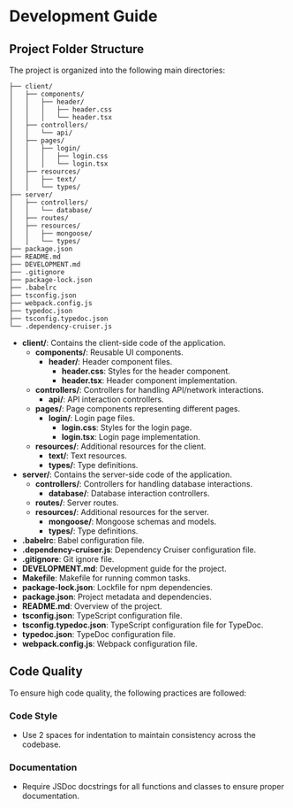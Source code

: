 # Development Guide

## Project Folder Structure

The project is organized into the following main directories:

```
├── client/
│   ├── components/
│   │   ├── header/
│   │   │   ├── header.css
│   │   │   └── header.tsx
│   ├── controllers/
│   │   └── api/
│   ├── pages/
│   │   ├── login/
│   │   │   ├── login.css
│   │   │   └── login.tsx
│   ├── resources/
│   │   ├── text/
│   │   └── types/
├── server/
│   ├── controllers/
│   │   └── database/
│   ├── routes/
│   ├── resources/
│   │   ├── mongoose/
│   │   └── types/
├── package.json
├── README.md
├── DEVELOPMENT.md
├── .gitignore
├── package-lock.json
├── .babelrc
├── tsconfig.json
├── webpack.config.js
├── typedoc.json
├── tsconfig.typedoc.json
└── .dependency-cruiser.js
```

- **client/**: Contains the client-side code of the application.
  - **components/**: Reusable UI components.
    - **header/**: Header component files.
      - **header.css**: Styles for the header component.
      - **header.tsx**: Header component implementation.
  - **controllers/**: Controllers for handling API/network interactions.
    - **api/**: API interaction controllers.
  - **pages/**: Page components representing different pages.
    - **login/**: Login page files.
      - **login.css**: Styles for the login page.
      - **login.tsx**: Login page implementation.
  - **resources/**: Additional resources for the client.
    - **text/**: Text resources.
    - **types/**: Type definitions.
- **server/**: Contains the server-side code of the application.
  - **controllers/**: Controllers for handling database interactions.
    - **database/**: Database interaction controllers.
  - **routes/**: Server routes.
  - **resources/**: Additional resources for the server.
    - **mongoose/**: Mongoose schemas and models.
    - **types/**: Type definitions.
- **.babelrc**: Babel configuration file.
- **.dependency-cruiser.js**: Dependency Cruiser configuration file.
- **.gitignore**: Git ignore file.
- **DEVELOPMENT.md**: Development guide for the project.
- **Makefile**: Makefile for running common tasks.
- **package-lock.json**: Lockfile for npm dependencies.
- **package.json**: Project metadata and dependencies.
- **README.md**: Overview of the project.
- **tsconfig.json**: TypeScript configuration file.
- **tsconfig.typedoc.json**: TypeScript configuration file for TypeDoc.
- **typedoc.json**: TypeDoc configuration file.
- **webpack.config.js**: Webpack configuration file.

## Code Quality

To ensure high code quality, the following practices are followed:

### Code Style
- Use 2 spaces for indentation to maintain consistency across the codebase.

### Documentation
- Require JSDoc docstrings for all functions and classes to ensure proper documentation.